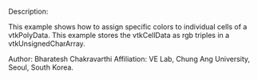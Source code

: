 Description:

This example shows how to assign specific colors to individual cells of a vtkPolyData. 
This example stores the vtkCellData as rgb triples in a vtkUnsignedCharArray.


Author: Bharatesh Chakravarthi
Affiliation: VE Lab, Chung Ang University, Seoul, South Korea. 
